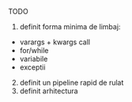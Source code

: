 TODO

1. definit forma minima de limbaj:
- varargs + kwargs call
- for/while
- variabile
- exceptii
2. definit un pipeline rapid de rulat
3. definit arhitectura

